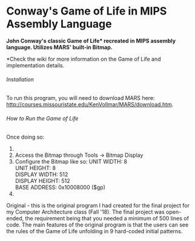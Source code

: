 # Conway's Game of Life in MIPS Assembly Language
__John Conway's classic Game of Life* recreated in MIPS assembly language. Utilizes MARS' built-in Bitmap.__

*Check the wiki for more information on the Game of Life and implementation details.

###### Installation
To run this program, you will need to download MARS here: http://courses.missouristate.edu/KenVollmar/MARS/download.htm. 
###### How to Run the Game of Life
Once doing so:

1)
2) Access the Bitmap through Tools -> Bitmap Display
3) Configure the Bitmap like so:
UNIT WIDTH: 8									
UNIT HEIGHT: 8								
DISPLAY WIDTH: 512							
DISPLAY HEIGHT: 512								
BASE ADDRESS: 0x10008000 ($gp)	
4)
Original - this is the original program I had created for the final project for my Computer Architecture class (Fall '18). The final project was open-ended, the requirement being that you needed a minimum of 500 lines of code. The main features of the original program is that the users can see the rules of the Game of Life unfolding in 9 hard-coded initial patterns.
